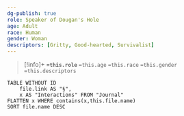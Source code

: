 ```yaml
---
dg-publish: true
role: Speaker of Dougan's Hole
age: Adult
race: Human
gender: Woman
descriptors: [Gritty, Good-hearted, Survivalist]
---
```


> [!info]+
> **`=this.role`**
> `=this.age` `=this.race` `=this.gender`
> `=this.descriptors` 

```dataview
TABLE WITHOUT ID
	file.link AS "§", 
	x AS "Interactions" FROM "Journal"
FLATTEN x WHERE contains(x,this.file.name) 
SORT file.name DESC
```

